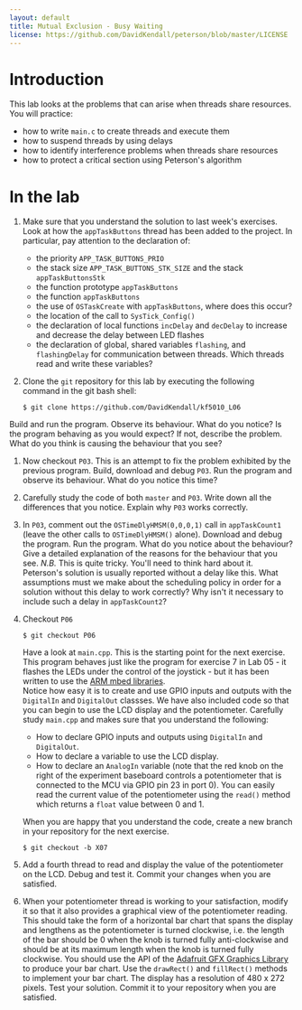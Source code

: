 ```yaml
---
layout: default
title: Mutual Exclusion - Busy Waiting
license: https://github.com/DavidKendall/peterson/blob/master/LICENSE
---
```


# Introduction

This lab looks at
the problems that can arise when threads share resources. You will
practice:
* how to write `main.c` to create threads and execute them
* how to suspend threads by using delays
* how to identify interference problems when
threads share resources
* how to protect a critical section using Peterson's algorithm

# In the lab

1.  Make sure that you understand the solution to last week's
exercises. Look at how the `appTaskButtons` thread has been added to the
project. In particular, pay attention to the declaration of:
    * the priority `APP_TASK_BUTTONS_PRIO`
    * the stack size `APP_TASK_BUTTONS_STK_SIZE` and the
      stack `appTaskButtonsStk`
    * the function prototype `appTaskButtons`
    * the function `appTaskButtons` 
    * the use of `OSTaskCreate` with `appTaskButtons`,
          where does this occur?
    * the location of the call to `SysTick_Config()`
    * the declaration of local functions `incDelay` and 
          `decDelay` to increase and decrease the delay between
          LED flashes
    * the declaration of global, shared variables `flashing`,
          and `flashingDelay` for communication
          between threads. Which threads read and write these variables?

1. Clone the `git` repository for this lab by executing the following
command in the git bash shell:

    ``` shell-session 
    $ git clone https://github.com/DavidKendall/kf5010_L06 
    ``` 
Build and run the program. Observe
its behaviour. What do you notice? Is the program behaving as you
would expect? If not, describe the problem. What do you think is
causing the behaviour that you see?

1. Now checkout `P03`. This is an attempt to fix the problem exhibited
  by the previous program. Build, download and debug `P03`. Run the
  program and observe its behaviour. What do you notice this time?

1. Carefully study the code of both `master` and `P03`. Write down all
  the differences that you notice. Explain why `P03` works correctly.

1. In `P03`, comment out the `OSTimeDlyHMSM(0,0,0,1)` call in 
  `appTaskCount1` (leave the other calls
  to `OSTimeDlyHMSM()` alone). Download and debug the
  program. Run the program. What do you notice about the behaviour?
  Give a detailed explanation of the reasons for the behaviour that
  you see. *N.B.* This is quite tricky. You'll need to think hard
  about it. Peterson's solution is usually reported without a delay
  like this. What assumptions must we make about the scheduling
  policy in order for a solution without this delay to work correctly?
  Why isn't it necessary to include such a delay in `appTaskCount2`?

1. Checkout `P06`

    ```shell-session 
    $ git checkout P06 
    ``` 
    Have a look at `main.cpp`. This is the starting point for the next
    exercise. This program behaves just like the program for exercise
    7 in Lab 05 - it flashes the LEDs under the control of the
    joystick - but it has been written to use the 
    [ARM mbed libraries](https://developer.mbed.org/handbook/Homepage#using-mbed-libraries).     
    Notice how easy it is to create and use GPIO inputs and outputs
    with the `DigitalIn` and `DigitalOut` classses. We have also
    included code so that you can begin to use the LCD display and the 
    potentiometer. Carefully study `main.cpp` and makes sure that you 
    understand the following:
    * How to declare GPIO inputs and outputs using `DigitalIn` and 
      `DigitalOut`.
    * How to declare a variable to use the LCD display.
    * How to declare an `AnalogIn` variable (note that the 
      red knob on the right of the experiment baseboard controls
      a potentiometer that is connected to the MCU via GPIO pin 
      23 in port 0). You can easily read the current value of 
      the potentiometer using the `read()` method which returns
      a `float` value between 0 and 1. 

    When you are happy that you understand the code, create a new
    branch in your repository for the next exercise.

    ```shell-session
    $ git checkout -b X07
    ```

1. Add a fourth thread to read and display the value of the
  potentiometer on the LCD. Debug and test it. Commit your 
  changes when you are satisfied.

1. When your potentiometer thread is working to your satisfaction,
  modify it so that it also provides a graphical view of the
  potentiometer reading. This should take the form of a horizontal bar
  chart that spans the display and lengthens as the potentiometer is
  turned clockwise, i.e. the length of the bar should be 0 when the
  knob is turned fully anti-clockwise and should be at its maximum
  length when the knob is turned fully clockwise. You should use the
  API of the [Adafruit GFX Graphics
  Library](https://learn.adafruit.com/adafruit-gfx-graphics-library?view=all)
  to produce your bar chart. Use the `drawRect()` and `fillRect()` methods to
  implement your bar chart. The display has a resolution of
  480 x 272 pixels.  Test your solution. Commit it to your repository
  when you are satisfied.


